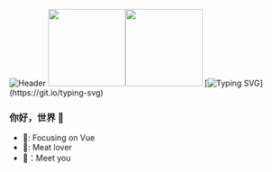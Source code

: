 ![Header](https://qiniu.fc-barcelona.cn/image/header_.png?e=1691999280&token=rm_mvlbtaO-LnH9vLxg3ZdmG3vs07iPxTO6fIycu:LJRD1aho-p0aD9aMsh4DTeRW3N8=)
<img align="" height="137px" src="https://github-readme-stats.vercel.app/api?username=1411430556&hide_title=true&hide_border=true&show_icons=true&include_all_commits=true&line_height=21&bg_color=0,EC6C6C,FFD479,FFFC79,73FA79&theme=graywhite&locale=cn" /><img
        align="" height="137px"
        src="https://github-readme-stats.vercel.app/api/top-langs/?username=1411430556&hide_title=true&hide_border=true&layout=compact&bg_color=0,73FA79,73FDFF,D783FF&theme=graywhite&locale=cn" />
        [![Typing SVG](https://readme-typing-svg.herokuapp.com?font=Fira+Code&pause=1000&color=1EC74FDC&width=435&lines=%F0%9F%92%AC%EF%BC%9Aconsole.log('Hello%2C+World!');%F0%9F%90%A7%3A+Focusing+on+Vue;%F0%9F%8C%87%3A+Meat+lover;%F0%9F%90%B3%EF%BC%9AMeet+you;%F0%9F%92%95%EF%BC%9AThank+you!)](https://git.io/typing-svg)
### 你好，世界 👋
- 🐧: Focusing on Vue
- 🌇: Meat lover
- 🐳：Meet you
